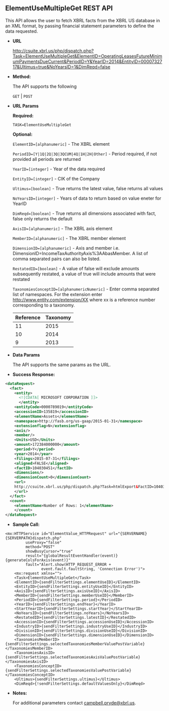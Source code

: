 
ElementUseMultipleGet REST API
----
This API allows the user to fetch XBRL facts from the XBRL US database in an XML format, by passing financial statement parameters to define the data requested.

* **URL**

  <http://csuite.xbrl.us/php/dispatch.php?Task=ElementUseMultipleGet&ElementID=OperatingLeasesFutureMinimumPaymentsDueCurrent&PeriodID=Y&YearID=2014&EntityID=0000732717&Ultimus=true&NoYearsID=1&DimReqd=false>

* **Method:**

  The API supports the following

  `GET` | `POST`

*  **URL Params**

   **Required:**

   `TASK=ElementUseMultipleGet`

   **Optional:**

   `ElementID=[alphanumeric]` - The XBRL element

   `PeriodID=[Y|1Q|2Q|3Q|3QCUM|4Q|1H|2H|Other]` - Period required, if not provided all periods are returned

   `YearID=[integer]`     - Year of the data required

   `EntityID=[integer]`   - CIK of the Company

   `Ultimus=[boolean]`    - True returns the latest value, false returns all values

   `NoYearsID=[integer]`  - Years of data to return based on value eneter for YearID

   `DimReqd=[boolean]`    - True returns all dimensions associated with fact, false only returns the default

   `AxisID=[alphanumeric]` - The XBRL axis element

   `MemberID=[alphanumeric]` - The XBRL member element

   `DimensionID=[alphanumeric]` - Axis and member i.e. DimensionID=IncomeTaxAuthorityAxis%3AAbasMember. A list of comma separated pairs can also be listed.

   `RestatedID=[boolean]` - A value of false will exclude amounts subsequently restated, a value of true will include amounts that were restated

   `TaxonomiesConceptID=[alphanumericNumeric]` - Enter comma separated list of namespaces. For the extension enter http://www.entity.com/extension/XX where xx is a reference number corresponding to a taxonomy.

   | Reference     | Taxonomy     |
   | :------------- | :------------- |
   | 11       | 2015      |
   | 10       | 2014      |
   | 9       | 2013      |




* **Data Params**

    The API supports the same params as the URL.

* **Success Response:**

```XML
<dataRequest>
  <fact>
    <entity>
      <![CDATA[ MICROSOFT CORPORATION ]]>
      </entity>
    <entityCode>0000789019</entityCode>
    <accessionID>135819</accessionID>
    <elementName>Assets</elementName>
    <namespace>http://fasb.org/us-gaap/2015-01-31</namespace>
    <extensionflag>N</extensionflag>
    <axis/>
    <member/>
    <Units>USD</Units>
    <amount>172384000000</amount>
    <period>Y</period>
    <year>2014</year>
    <filings>2015-07-31</filings>
    <aligned>FALSE</aligned>
    <factID>104030451</factID>
    <dimensions/>
    <dimensionCount>0</dimensionCount>
    <url>
    http://csuite.xbrl.us/php/dispatch.php?Task=htmlExport&FactID=104030451
    </url>
  </fact>
  <count>
    <elementName>Number of Rows: 1</elementName>
    </count>
</dataRequest>
```


* **Sample Call:**

```
<mx:HTTPService id="ElementValue_HTTPRequest" url="{SERVERNAME}{SERVERPATH}dispatch.php"
		 useProxy="false"
		 method="POST"  
		 showBusyCursor="true"
		 result="{globalResultEventHandler(event)}{generateColsForAxis(event)}"
		 fault="Alert.show(HTTP_REQUEST_ERROR +
		 		event.fault.faultString, 'Connection Error')">
    <mx:request xmlns="">
    <Task>ElementUseMultipleGet</Task>
    <ElementID>{sendFilterSettings.elementUseID}</ElementID>
    <EntityID>{sendFilterSettings.entityUseID}</EntityID>
    <AxisID>{sendFilterSettings.axisUseID}</AxisID>
    <MemberID>{sendFilterSettings.memberUseID}</MemberID>
    <PeriodID>{sendFilterSettings.period}</PeriodID>
    <YearID>{sendFilterSettings.endYear}</YearID>
    <StartYearID>{sendFilterSettings.startYear}</StartYearID>
    <NoYearsID>{sendFilterSettings.noYears}</NoYearsID>
    <RestatedID>{sendFilterSettings.latestID}</RestatedID>
    <AccessionID>{sendFilterSettings.accessionUseID}</AccessionID>
    <IndustryID>{sendFilterSettings.industryUseID}</IndustryID>
    <DivisionID>{sendFilterSettings.divisionUseID}</DivisionID>
    <DimensionID>{sendFilterSettings.dimensionUseID}</DimensionID>
    <TaxonomiesMemberID>{sendFilterSettings.selectedTaxonomiesMemberValuePostVariable}</TaxonomiesMemberID>
    <TaxonomiesAxisID>{sendFilterSettings.selectedTaxonomiesAxisValuePostVariable}</TaxonomiesAxisID>
    <TaxonomiesConceptID>{sendFilterSettings.selectedTaxonomiesValuePostVariable}</TaxonomiesConceptID>
    <Ultimus>{sendFilterSettings.ultimus}</Ultimus>
    <DimReqd>{!sendFilterSettings.defaultValuesOnly}</DimReqd>

```

* **Notes:**

  For additional parameters contact campbell.pryde@xbrl.us.
